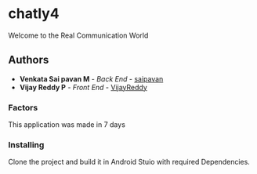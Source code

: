 # chatly4
  Welcome to the Real Communication World
## Authors
* **Venkata Sai pavan M** - *Back End* - [saipavan](https://github.com/saipavan4518) 
* **Vijay Reddy P** - *Front End* - [VijayReddy](https://github.com/VijayReddy119)
### Factors
  This application was made in 7 days 
### Installing
  Clone the project and build it in Android Stuio with required Dependencies.
